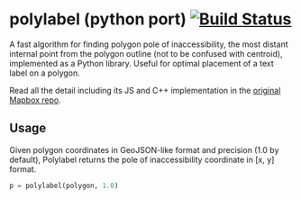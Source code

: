# polylabel (python port) [![Build Status](https://travis-ci.org/stefda/polylabel.svg?branch=master)](https://travis-ci.org/stefda/polylabel)

A fast algorithm for finding polygon pole of inaccessibility, the most distant internal point from the polygon outline (not to be confused with centroid), implemented as a Python library. Useful for optimal placement of a text label on a polygon.

Read all the detail including its JS and C++ implementation in the [original Mapbox repo](https://github.com/mapbox/polylabel).

## Usage

Given polygon coordinates in GeoJSON-like format and precision (1.0 by default), Polylabel returns the pole of inaccessibility coordinate in [x, y] format.

```python
p = polylabel(polygon, 1.0)
```
